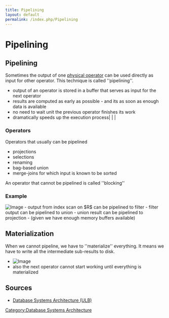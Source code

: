 ```yaml
---
title: Pipelining
layout: default
permalink: /index.php/Pipelining
---
```


# Pipelining

## Pipelining
Sometimes the output of one [physical operator](Physical_Operators_(databases)) can be used directly as input for other operator. This technique is called ''pipelining''.
- output of an operator is stored in a buffer that serves as input for the next operator
- results are computed as early as possible - and its as soon as enough data is available
- no need to wait unit the previous operator finishes its work 
- dramatically speeds up the execution process|   | |
### Operators
Operators that usually can be pipelined
- projections
- selections
- renaming
- bag-based union
- merge-joins for which input is known to be sorted

An operator that cannot be pipelined is called ''blocking''


### Example
<img src="https://raw.github.com/alexeygrigorev/wiki-figures/master/ulb/dbsa/pipelining-ex.png" alt="Image">
- output from index scan on $R$ can be pipelined to filter
- filter output can be pipelined to union
- union result can be pipelined to projection
- (given we have enough memory buffers available)


## Materialization
When we cannot pipeline, we have to ''materialize'' everything. It means we have to write all the intermediate sub-results to disk. 

- <img src="https://raw.github.com/alexeygrigorev/wiki-figures/master/ulb/dbsa/materialization.png" alt="Image">
- also the next operator cannot start working until everything is materialized


## Sources
- [Database Systems Architecture (ULB)](Database_Systems_Architecture_(ULB))

[Category:Database Systems Architecture](Category_Database_Systems_Architecture)